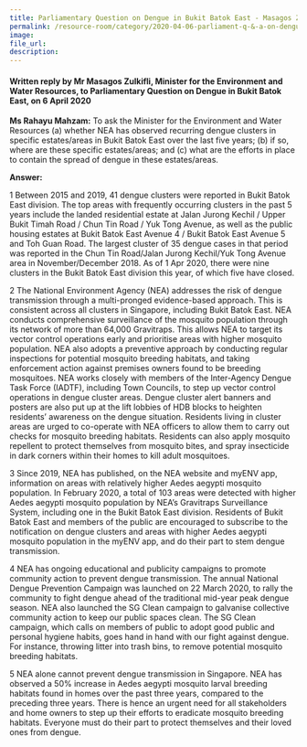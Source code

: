 ```yaml
---  
title: Parliamentary Question on Dengue in Bukit Batok East - Masagos Zulkifli  
permalink: /resource-room/category/2020-04-06-parliament-q-&-a-on-dengue-in-bukit-batok-east/  
image:  
file_url:  
description:  
---  
```


#### Written reply by Mr Masagos Zulkifli, Minister for the Environment and Water Resources, to Parliamentary Question on Dengue in Bukit Batok East, on 6 April 2020  

**Ms Rahayu Mahzam:** To ask the Minister for the Environment and Water Resources (a) whether NEA has observed recurring dengue clusters in specific estates/areas in Bukit Batok East over the last five years; (b) if so, where are these specific estates/areas; and (c) what are the efforts in place to contain the spread of dengue in these estates/areas.   

**Answer:**  

1 Between 2015 and 2019, 41 dengue clusters were reported in Bukit Batok East division. The top areas with frequently occurring clusters in the past 5 years include the landed residential estate at Jalan Jurong Kechil / Upper Bukit Timah Road / Chun Tin Road / Yuk Tong Avenue, as well as the public housing estates at Bukit Batok East Avenue 4 / Bukit Batok East Avenue 5 and Toh Guan Road. The largest cluster of 35 dengue cases in that period was reported in the Chun Tin Road/Jalan Jurong Kechil/Yuk Tong Avenue area in November/December 2018. As of 1 Apr 2020, there were nine clusters in the Bukit Batok East division this year, of which five have closed.  

2 The National Environment Agency (NEA) addresses the risk of dengue transmission through a multi-pronged evidence-based approach. This is consistent across all clusters in Singapore, including Bukit Batok East. NEA conducts comprehensive surveillance of the mosquito population through its network of more than 64,000 Gravitraps. This allows NEA to target its vector control operations early and prioritise areas with higher mosquito population. NEA also adopts a preventive approach by conducting regular inspections for potential mosquito breeding habitats, and taking enforcement action against premises owners found to be breeding mosquitoes. NEA works closely with members of the Inter-Agency Dengue Task Force (IADTF), including Town Councils, to step up vector control operations in dengue cluster areas. Dengue cluster alert banners and posters are also put up at the lift lobbies of HDB blocks to heighten residents’ awareness on the dengue situation. Residents living in cluster areas are urged to co-operate with NEA officers to allow them to carry out checks for mosquito breeding habitats. Residents can also apply mosquito repellent to protect themselves from mosquito bites, and spray insecticide in dark corners within their homes to kill adult mosquitoes.   

3 Since 2019, NEA has published, on the NEA website and myENV app, information on areas with relatively higher Aedes aegypti mosquito population. In February 2020, a total of 103 areas were detected with higher Aedes aegypti mosquito population by NEA’s Gravitraps Surveillance System, including one in the Bukit Batok East division. Residents of Bukit Batok East and members of the public are encouraged to subscribe to the notification on dengue clusters and areas with higher Aedes aegypti mosquito population in the myENV app, and do their part to stem dengue transmission.  

4 NEA has ongoing educational and publicity campaigns to promote community action to prevent dengue transmission. The annual National Dengue Prevention Campaign was launched on 22 March 2020, to rally the community to fight dengue ahead of the traditional mid-year peak dengue season. NEA also launched the SG Clean campaign to galvanise collective community action to keep our public spaces clean. The SG Clean campaign, which calls on members of public to adopt good public and personal hygiene habits, goes hand in hand with our fight against dengue. For instance, throwing litter into trash bins, to remove potential mosquito breeding habitats.    

5 NEA alone cannot prevent dengue transmission in Singapore. NEA has observed a 50% increase in Aedes aegypti mosquito larval breeding habitats found in homes over the past three years, compared to the preceding three years. There is hence an urgent need for all stakeholders and home owners to step up their efforts to eradicate mosquito breeding habitats. Everyone must do their part to protect themselves and their loved ones from dengue.  
